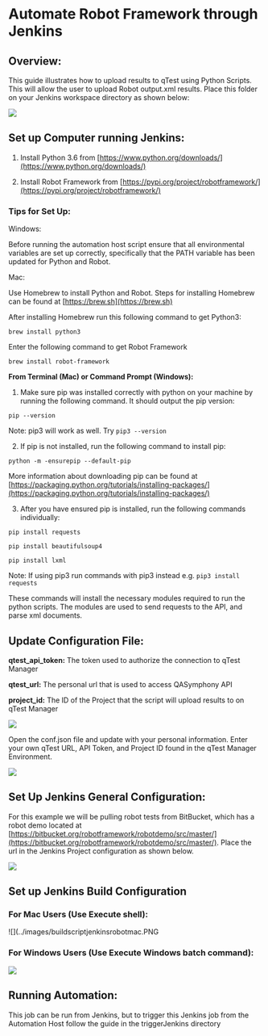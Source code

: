 # Automate Robot Framework through Jenkins

## Overview:

This guide illustrates how to upload results to qTest using Python Scripts. This will allow the user to upload Robot output.xml results. Place this folder on your Jenkins workspace directory as shown below:

![](../images/jenkinsdirectory.PNG)

## Set up Computer running Jenkins:

1) Install Python 3.6 from [https://www.python.org/downloads/](https://www.python.org/downloads/)

2) Install Robot Framework from [https://pypi.org/project/robotframework/](https://pypi.org/project/robotframework/)

### Tips for Set Up:

Windows:

Before running the automation host script ensure that all environmental variables are set up correctly, specifically that the PATH variable has been updated for Python and Robot.

Mac:

Use Homebrew to install Python and Robot. Steps for installing Homebrew can be found at [https://brew.sh](https://brew.sh)

After installing Homebrew run this following command to get Python3:

`brew install python3`

Enter the following command to get Robot Framework

`brew install robot-framework`

**From Terminal (Mac) or Command Prompt (Windows):**

1. Make sure pip was installed correctly with python on your machine by running the following command. It should output the pip version:

 `pip --version`

 Note: pip3 will work as well. Try `pip3 --version`

2. If pip is not installed, run the following command to install pip:

 `python -m -ensurepip --default-pip`

More information about downloading pip can be found at [https://packaging.python.org/tutorials/installing-packages/](https://packaging.python.org/tutorials/installing-packages/)

3. After you have ensured pip is installed, run the following commands individually:

`pip install requests`

`pip install beautifulsoup4`

`pip install lxml`

Note: If using pip3 run commands with pip3 instead e.g. `pip3 install requests`

These commands will install the necessary modules required to run the python scripts. The modules are used to send requests to the API, and parse xml documents.

## Update Configuration File:

**qtest\_api\_token:** The token used to authorize the connection to qTest Manager

**qtest\_url:** The personal url that is used to access QASymphony API

**project\_id:** The ID of the Project that the script will upload results to on qTest Manager

![](../images/conf.png)

Open the conf.json file and update with your personal information. Enter your own qTest URL, API Token, and Project ID found in the qTest Manager Environment.

![](../images/junitconf.png)

## Set Up Jenkins General Configuration:

For this example we will be pulling robot tests from BitBucket, which has a robot demo located at [https://bitbucket.org/robotframework/robotdemo/src/master/](https://bitbucket.org/robotframework/robotdemo/src/master/). Place the url in the Jenkins Project configuration as shown below.

![](../images/jenkinsrobotgithub.PNG)

## Set up Jenkins Build Configuration

### For Mac Users (Use Execute shell):

 ![](../images/buildscriptjenkinsrobotmac.PNG


### For Windows Users (Use Execute Windows batch command):

![](../images/buildscriptjenkinsrobot.PNG)
 
## Running Automation:

This job can be run from Jenkins, but to trigger this Jenkins job from the Automation Host follow the guide in the triggerJenkins directory
